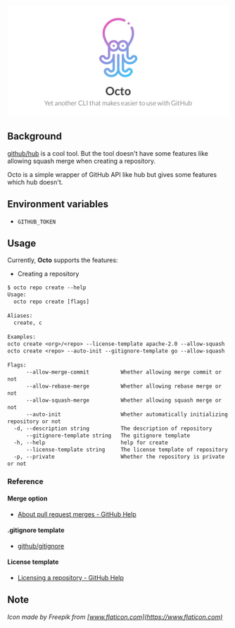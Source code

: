 ![logo](docs/assets/logo.png)

## Background

[github/hub](https://github.com/github/hub) is a cool tool.
But the tool doesn't have some features like allowing squash merge when creating a repository.

Octo is a simple wrapper of GitHub API like hub but gives some features which hub doesn't. 

## Environment variables

- `GITHUB_TOKEN`

## Usage

Currently, **Octo** supports the features:

- Creating a repository

```
$ octo repo create --help
Usage:
  octo repo create [flags]

Aliases:
  create, c

Examples:
octo create <org>/<repo> --license-template apache-2.0 --allow-squash
octo create <repo> --auto-init --gitignore-template go --allow-squash

Flags:
      --allow-merge-commit          Whether allowing merge commit or not
      --allow-rebase-merge          Whether allowing rebase merge or not
      --allow-squash-merge          Whether allowing squash merge or not
      --auto-init                   Whether automatically initializing repository or not
  -d, --description string          The description of repository
      --gitignore-template string   The gitignore template
  -h, --help                        help for create
      --license-template string     The license template of repository
  -p, --private                     Whether the repository is private or not
```

### Reference

#### Merge option

- [About pull request merges - GitHub Help](https://help.github.com/en/github/collaborating-with-issues-and-pull-requests/about-pull-request-merges)

#### .gitignore template

- [github/gitignore](https://github.com/github/gitignore)

#### License template

- [Licensing a repository - GitHub Help](https://help.github.com/en/github/creating-cloning-and-archiving-repositories/licensing-a-repository#searching-github-by-license-type)

## Note

*Icon made by Freepik from [www.flaticon.com](https://www.flaticon.com)*
